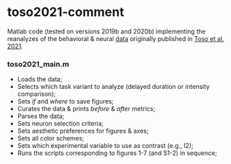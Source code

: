 # toso2021-comment

Matlab code (tested on versions 2019b and 2020b) implementing the reanalyzes of the behavioral & neural [data](https://data.mendeley.com/datasets/wp9h39kbtv/2) originally published in [Toso et al. 2021](https://doi.org/10.1016/j.neuron.2021.08.020).

### toso2021_main.m  
- Loads the data;
- Selects which task variant to analyze (delayed duration or intensity comparison);
- Sets _if_ and _where_ to save figures;
- Curates the data & prints _before_ & _after_ metrics;
- Parses the data;
- Sets neuron selection criteria;
- Sets aesthetic preferences for figures & axes;
- Sets all color schemes;
- Sets which experimental variable to use as contrast (e.g., I2);
- Runs the scripts corresponding to figures 1-7 (and S1-2) in sequence;
